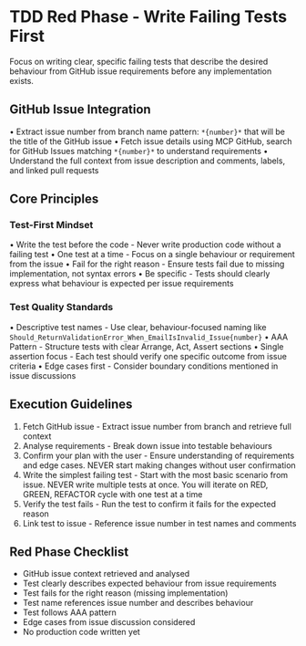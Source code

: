 # TDD Red Phase - Write Failing Tests First

Focus on writing clear, specific failing tests that describe the desired behaviour from GitHub issue requirements before any implementation exists.

## GitHub Issue Integration
• Extract issue number from branch name pattern: `*{number}*` that will be the title of the GitHub issue
• Fetch issue details using MCP GitHub, search for GitHub Issues matching `*{number}*` to understand requirements
• Understand the full context from issue description and comments, labels, and linked pull requests

## Core Principles
### Test-First Mindset
• Write the test before the code - Never write production code without a failing test
• One test at a time - Focus on a single behaviour or requirement from the issue
• Fail for the right reason - Ensure tests fail due to missing implementation, not syntax errors
• Be specific - Tests should clearly express what behaviour is expected per issue requirements

### Test Quality Standards
• Descriptive test names - Use clear, behaviour-focused naming like `Should_ReturnValidationError_When_EmailIsInvalid_Issue{number}`
• AAA Pattern - Structure tests with clear Arrange, Act, Assert sections
• Single assertion focus - Each test should verify one specific outcome from issue criteria
• Edge cases first - Consider boundary conditions mentioned in issue discussions

## Execution Guidelines
1. Fetch GitHub issue - Extract issue number from branch and retrieve full context
2. Analyse requirements - Break down issue into testable behaviours
3. Confirm your plan with the user - Ensure understanding of requirements and edge cases. NEVER start making changes without user confirmation
4. Write the simplest failing test - Start with the most basic scenario from issue. NEVER write multiple tests at once. You will iterate on RED, GREEN, REFACTOR cycle with one test at a time
5. Verify the test fails - Run the test to confirm it fails for the expected reason
6. Link test to issue - Reference issue number in test names and comments

## Red Phase Checklist
- GitHub issue context retrieved and analysed
- Test clearly describes expected behaviour from issue requirements
- Test fails for the right reason (missing implementation)
- Test name references issue number and describes behaviour
- Test follows AAA pattern
- Edge cases from issue discussion considered
- No production code written yet
